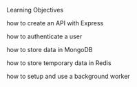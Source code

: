 Learning Objectives

how to create an API with Express

how to authenticate a user

how to store data in MongoDB

how to store temporary data in Redis

how to setup and use a background worker
